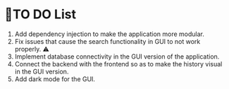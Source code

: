 # 🚩TO DO List

1. Add dependency injection to make the application more modular.
2. Fix issues that cause the search functionality in GUI to not work properly. ⚠️
3. Implement database connectivity in the GUI version of the application.
4. Connect the backend with the frontend so as to make the history visual in the GUI version.
5. Add dark mode for the GUI.